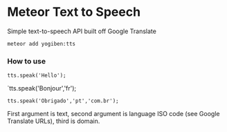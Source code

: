 Meteor Text to Speech
==========

Simple text-to-speech API built off Google Translate

`meteor add yogiben:tts`

### How to use ###
`tts.speak('Hello');`

`tts.speak('Bonjour','fr');

`tts.speak('Obrigado','pt','com.br');`

First argument is text, second argument is language ISO code (see Google Translate URLs), third is domain.
